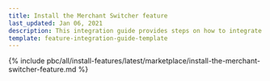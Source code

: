 ```yaml
---
title: Install the Merchant Switcher feature
last_updated: Jan 06, 2021
description: This integration guide provides steps on how to integrate the Merchant Switcher feature into a Spryker project.
template: feature-integration-guide-template
---
```


{% include pbc/all/install-features/latest/marketplace/install-the-merchant-switcher-feature.md %} <!-- To edit, see /_includes/pbc/all/install-features/202311.0/marketplace/install-the-merchant-switcher-feature.md -->
